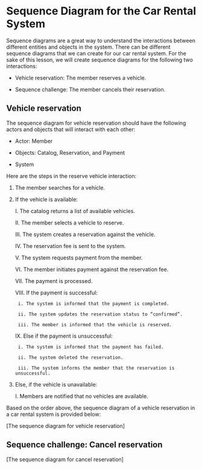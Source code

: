 # Sequence Diagram for the Car Rental System
Sequence diagrams are a great way to understand the interactions between different entities and objects in the system. There can be different sequence diagrams that we can create for our car rental system. For the sake of this lesson, we will create sequence diagrams for the following two interactions:

- Vehicle reservation: The member reserves a vehicle.

- Sequence challenge: The member cancels their reservation.

## Vehicle reservation
The sequence diagram for vehicle reservation should have the following actors and objects that will interact with each other:

- Actor: Member

- Objects: Catalog, Reservation, and Payment

- System

Here are the steps in the reserve vehicle interaction:

1. The member searches for a vehicle.

2. If the vehicle is available:

    I. The catalog returns a list of available vehicles.

    II. The member selects a vehicle to reserve.

    III. The system creates a reservation against the vehicle.

    IV. The reservation fee is sent to the system.

    V. The system requests payment from the member.

    VI. The member initiates payment against the reservation fee.

    VII. The payment is processed.

    VIII. If the payment is successful:

        i. The system is informed that the payment is completed.

        ii. The system updates the reservation status to “confirmed”.

        iii. The member is informed that the vehicle is reserved.

    IX. Else if the payment is unsuccessful:

        i. The system is informed that the payment has failed.

        ii. The system deleted the reservation.

        iii. The system informs the member that the reservation is unsuccessful.

3. Else, if the vehicle is unavailable:

    I. Members are notified that no vehicles are available.

Based on the order above, the sequence diagram of a vehicle reservation in a car rental system is provided below:

[The sequence diagram for vehicle reservation]

## Sequence challenge: Cancel reservation

[The sequence diagram for cancel reservation]
